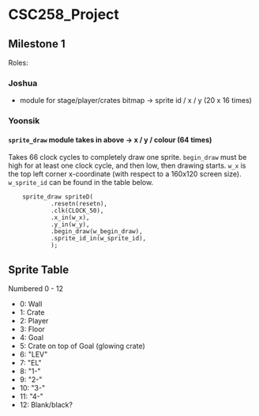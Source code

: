 # CSC258_Project

## Milestone 1

Roles:

### Joshua
* module for stage/player/crates bitmap -> sprite id / x / y (20 x 16 times)

### Yoonsik
#### `sprite_draw` module takes in above -> x / y / colour (64 times)
Takes 66 clock cycles to completely draw one sprite.
`begin_draw` must be high for at least one clock cycle, and then low, then drawing starts.
`w_x` is the top left corner x-coordinate (with respect to a 160x120 screen size).
`w_sprite_id` can be found in the table below.
```
    sprite_draw spriteD(
            .resetn(resetn),
            .clk(CLOCK_50),
            .x_in(w_x),
            .y_in(w_y),
            .begin_draw(w_begin_draw),
            .sprite_id_in(w_sprite_id),
            );
```

## Sprite Table
Numbered 0 - 12

* 0: Wall
* 1: Crate
* 2: Player
* 3: Floor
* 4: Goal
* 5: Crate on top of Goal (glowing crate)
* 6: "LEV"
* 7: "EL"
* 8: "1-"
* 9: "2-"
* 10: "3-"
* 11: "4-"
* 12: Blank/black?
